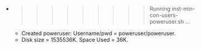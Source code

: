 * >>>>>>>>> Running inst-min-con-users-poweruser.sh ...
  * Created poweruser: Username/pwd = poweruser/poweruser.
  * Disk size = 1535536K. Space Used = 36K.
